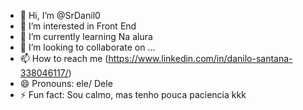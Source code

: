 - 👋 Hi, I’m @SrDanil0
- 👀 I’m interested in Front End
- 🌱 I’m currently learning Na alura
- 💞️ I’m looking to collaborate on ...
- 📫 How to reach me (https://www.linkedin.com/in/danilo-santana-338046117/)
- 😄 Pronouns: ele/ Dele
- ⚡ Fun fact: Sou calmo, mas tenho pouca paciencia kkk

<!---
SrDanil0/SrDanil0 is a ✨ special ✨ repository because its `README.md` (this file) appears on your GitHub profile.
You can click the Preview link to take a look at your changes.
--->
